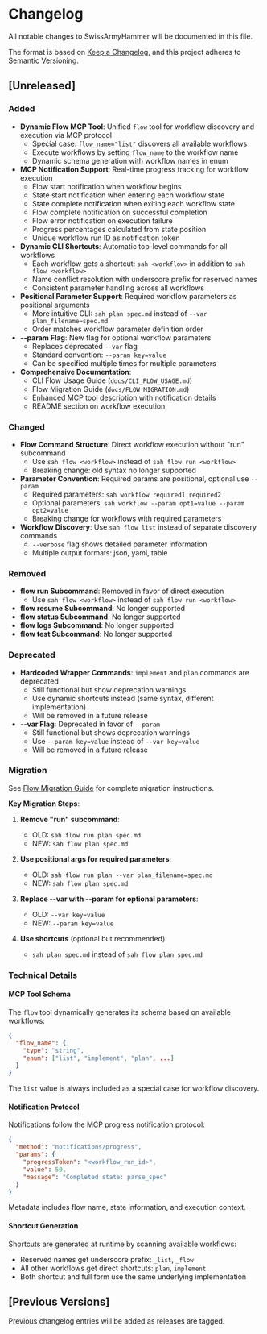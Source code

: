 # Changelog

All notable changes to SwissArmyHammer will be documented in this file.

The format is based on [Keep a Changelog](https://keepachangelog.com/en/1.0.0/),
and this project adheres to [Semantic Versioning](https://semver.org/spec/v2.0.0.html).

## [Unreleased]

### Added
- **Dynamic Flow MCP Tool**: Unified `flow` tool for workflow discovery and execution via MCP protocol
  - Special case: `flow_name="list"` discovers all available workflows
  - Execute workflows by setting `flow_name` to the workflow name
  - Dynamic schema generation with workflow names in enum
- **MCP Notification Support**: Real-time progress tracking for workflow execution
  - Flow start notification when workflow begins
  - State start notification when entering each workflow state
  - State complete notification when exiting each workflow state  
  - Flow complete notification on successful completion
  - Flow error notification on execution failure
  - Progress percentages calculated from state position
  - Unique workflow run ID as notification token
- **Dynamic CLI Shortcuts**: Automatic top-level commands for all workflows
  - Each workflow gets a shortcut: `sah <workflow>` in addition to `sah flow <workflow>`
  - Name conflict resolution with underscore prefix for reserved names
  - Consistent parameter handling across all workflows
- **Positional Parameter Support**: Required workflow parameters as positional arguments
  - More intuitive CLI: `sah plan spec.md` instead of `--var plan_filename=spec.md`
  - Order matches workflow parameter definition order
- **--param Flag**: New flag for optional workflow parameters
  - Replaces deprecated `--var` flag
  - Standard convention: `--param key=value`
  - Can be specified multiple times for multiple parameters
- **Comprehensive Documentation**:
  - CLI Flow Usage Guide (`docs/CLI_FLOW_USAGE.md`)
  - Flow Migration Guide (`docs/FLOW_MIGRATION.md`)
  - Enhanced MCP tool description with notification details
  - README section on workflow execution

### Changed
- **Flow Command Structure**: Direct workflow execution without "run" subcommand
  - Use `sah flow <workflow>` instead of `sah flow run <workflow>`
  - Breaking change: old syntax no longer supported
- **Parameter Convention**: Required params are positional, optional use `--param`
  - Required parameters: `sah workflow required1 required2`
  - Optional parameters: `sah workflow --param opt1=value --param opt2=value`
  - Breaking change for workflows with required parameters
- **Workflow Discovery**: Use `sah flow list` instead of separate discovery commands
  - `--verbose` flag shows detailed parameter information
  - Multiple output formats: json, yaml, table

### Removed
- **flow run Subcommand**: Removed in favor of direct execution
  - Use `sah flow <workflow>` instead of `sah flow run <workflow>`
- **flow resume Subcommand**: No longer supported
- **flow status Subcommand**: No longer supported  
- **flow logs Subcommand**: No longer supported
- **flow test Subcommand**: No longer supported

### Deprecated
- **Hardcoded Wrapper Commands**: `implement` and `plan` commands are deprecated
  - Still functional but show deprecation warnings
  - Use dynamic shortcuts instead (same syntax, different implementation)
  - Will be removed in a future release
- **--var Flag**: Deprecated in favor of `--param`
  - Still functional but shows deprecation warnings
  - Use `--param key=value` instead of `--var key=value`
  - Will be removed in a future release

### Migration

See [Flow Migration Guide](docs/FLOW_MIGRATION.md) for complete migration instructions.

**Key Migration Steps**:

1. **Remove "run" subcommand**:
   - OLD: `sah flow run plan spec.md`
   - NEW: `sah flow plan spec.md`

2. **Use positional args for required parameters**:
   - OLD: `sah flow run plan --var plan_filename=spec.md`
   - NEW: `sah flow plan spec.md`

3. **Replace --var with --param for optional parameters**:
   - OLD: `--var key=value`
   - NEW: `--param key=value`

4. **Use shortcuts** (optional but recommended):
   - `sah plan spec.md` instead of `sah flow plan spec.md`

### Technical Details

#### MCP Tool Schema

The `flow` tool dynamically generates its schema based on available workflows:

```json
{
  "flow_name": {
    "type": "string",
    "enum": ["list", "implement", "plan", ...]
  }
}
```

The `list` value is always included as a special case for workflow discovery.

#### Notification Protocol

Notifications follow the MCP progress notification protocol:

```json
{
  "method": "notifications/progress",
  "params": {
    "progressToken": "<workflow_run_id>",
    "value": 50,
    "message": "Completed state: parse_spec"
  }
}
```

Metadata includes flow name, state information, and execution context.

#### Shortcut Generation

Shortcuts are generated at runtime by scanning available workflows:
- Reserved names get underscore prefix: `_list`, `_flow`
- All other workflows get direct shortcuts: `plan`, `implement`
- Both shortcut and full form use the same underlying implementation

## [Previous Versions]

Previous changelog entries will be added as releases are tagged.
